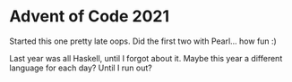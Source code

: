 # Advent of Code 2021

Started this one pretty late oops. Did the first two with Pearl... how fun :)

Last year was all Haskell, until I forgot about it. Maybe this year a different language for each day? Until I run out?
